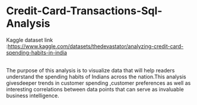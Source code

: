 # Credit-Card-Transactions-Sql-Analysis

Kaggle dataset link :https://www.kaggle.com/datasets/thedevastator/analyzing-credit-card-spending-habits-in-india


<br>
The purpose of this  analysis is to visualize data that will help readers understand the spending habits of Indians across the nation.This analysis givesdeeper trends in customer spending ,customer preferences as well as interesting correlations between data points that can serve as invaluable business intelligence. 

<br>


